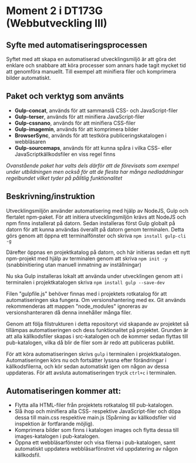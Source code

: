 # Moment 2 i DT173G (Webbutveckling III)

## Syfte med automatiseringsprocessen
Syftet med att skapa en automatiserad utvecklingsmiljö är att göra det enklare och snabbare att köra processer som annars hade tagit mycket tid att genomföra manuellt. Till exempel att minifiera filer och komprimera bilder automatiskt.

## Paket och verktyg som använts
* __Gulp-concat__, används för att sammanslå CSS- och JavaScript-filer
* __Gulp-terser__, används för att minifiera JavaScript-filer
* __Gulp-cssnano__, används för att minifiera CSS-filer
* __Gulp-imagemin__, används för att komprimera bilder
* __BrowserSync__, används för att testköra publiceringskatalogen i webbläsaren
* __Gulp-sourcemaps__, används för att kunna spåra i vilka CSS- eller JavaScriptkällkodsfiler en viss regel finns

*Ovanstående paket har valts dels därför att de förevisats som exempel under utbildningen men också för att de flesta har många nedladdningar regelbundet vilket tyder på pålitlig funktionalitet*

## Beskrivning/instruktion
Utvecklingsmiljön använder automatisering med hjälp av NodeJS, Gulp och flertalet npm-paket. För att initiera utvecklingsmiljön krävs att NodeJS och npm finns installerat på datorn. Sedan installeras först Gulp globalt på datorn för att kunna användas överallt på datorn genom terminalen. Detta görs genom att öppna ett terminalfönster och skriva `npm install gulp-cli -g`

Därefter öppnas en projektkatalog på datorn, och här initieras sedan ett nytt npm-projekt med hjälp av terminalen genom att skriva `npm init -y` (snabbinitiering utan manuell inmatning av inställningar)

Nu ska Gulp installeras lokalt att använda under utvecklingen genom att i terminalen i projektkatalogen skriva `npm install gulp --save-dev`

Filen "gulpfile.js" behöver finnas med i projektets rotkatalog för att automatiseringen ska fungera. Om versionshantering med ex. Git används rekommenderas att mappen "node_modules" ignoreras av versionshanteraren då denna innehåller många filer.

Genom att följa filstrukturen i detta repositoryt vid skapande av projektet så tillämpas automatiseringen och dess funktionalitet på projektet. Grunden är att alla källkodsfiler skapas i src-katalogen och de kommer sedan flyttas till pub-katalogen, vilka då blir de filer som är redo att publiceras publikt.

För att köra automatiseringen skrivs `gulp` i terminalen i projektkatalogen. Automatiseringen körs nu och fortsätter lyssna efter förändringar i källkodsfilerna, och kör sedan automatiskt igen om någon av dessa uppdateras. För att avsluta automatiseringen tryck `ctrl+c` i terminalen.

## Automatiseringen kommer att:
* Flytta alla HTML-filer från projektets rotkatalog till pub-katalogen.
* Slå ihop och minifiera alla CSS- respektive JavaScript-filer och döpa dessa till main.css respektive main.js (Spårning av källkodsfiler vid inspektion är fortfarande möjlig).
* Komprimera bilder som finns i katalogen images och flytta dessa till images-katalogen i pub-katalogen.
* Öppna ett webbläsarfönster och visa filerna i pub-katalogen, samt automatiskt uppdatera webbläsarfönstret vid uppdatering av någon källkodsfil.
